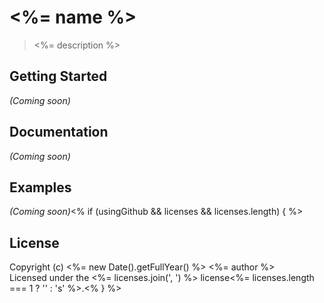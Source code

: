 # <%= name %>

> <%= description %>

## Getting Started

_(Coming soon)_

## Documentation
_(Coming soon)_

## Examples
_(Coming soon)_<% if (usingGithub && licenses && licenses.length) { %>

## License

Copyright (c) <%= new Date().getFullYear() %> <%= author %>   
Licensed under the <%= licenses.join(', ') %> license<%= licenses.length === 1 ? '' : 's' %>.<% } %>
